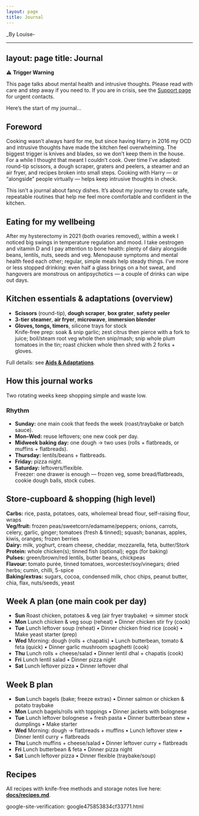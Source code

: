 ```yaml
---
layout: page
title: Journal
---
```

_By Louise-

---
layout: page
title: Journal
---

⚠️ **Trigger Warning**

This page talks about mental health and intrusive thoughts. Please read with care and step away if you need to. If you are in crisis, see the [Support page](support.md) for urgent contacts.

Here’s the start of my journal...


## Foreword
Cooking wasn’t always hard for me, but since having Harry in 2016 my OCD and intrusive thoughts have made the kitchen feel overwhelming. The biggest trigger is knives and blades, so we don’t keep them in the house. For a while I thought that meant I couldn’t cook. Over time I’ve adapted: round-tip scissors, a dough scraper, graters and peelers, a steamer and an air fryer, and recipes broken into small steps. Cooking with Harry — or “alongside” people virtually — helps keep intrusive thoughts in check.

This isn’t a journal about fancy dishes. It’s about my journey to create safe, repeatable routines that help me feel more comfortable and confident in the kitchen.

## Eating for my wellbeing
After my hysterectomy in 2021 (both ovaries removed), within a week I noticed big swings in temperature regulation and mood. I take oestrogen and vitamin D and I pay attention to bone health: plenty of dairy alongside beans, lentils, nuts, seeds and veg. Menopause symptoms and mental health feed each other; regular, simple meals help steady things. I’ve more or less stopped drinking: even half a glass brings on a hot sweat, and hangovers are monstrous on antipsychotics — a couple of drinks can wipe out days.

## Kitchen essentials & adaptations (overview)
- **Scissors** (round-tip), **dough scraper**, **box grater**, **safety peeler**  
- **3-tier steamer**, **air fryer**, **microwave**, **immersion blender**  
- **Gloves, tongs, timers**, silicone trays for stock  
Knife-free prep: soak & snip garlic; zest citrus then pierce with a fork to juice; boil/steam root veg whole then snip/mash; snip whole plum tomatoes in the tin; roast chicken whole then shred with 2 forks + gloves.

Full details: see **[Aids & Adaptations](aids-and-adaptations.md)**.

## How this journal works
Two rotating weeks keep shopping simple and waste low.

### Rhythm
- **Sunday:** one main cook that feeds the week (roast/traybake or batch sauce).  
- **Mon–Wed:** reuse leftovers; one new cook per day.  
- **Midweek baking day:** one dough → two uses (rolls + flatbreads, or muffins + flatbreads).  
- **Thursday:** lentils/beans + flatbreads.  
- **Friday:** pizza night.  
- **Saturday:** leftovers/flexible.  
Freezer: one drawer is enough — frozen veg, some bread/flatbreads, cookie dough balls, stock cubes.

## Store-cupboard & shopping (high level)
**Carbs:** rice, pasta, potatoes, oats, wholemeal bread flour, self-raising flour, wraps  
**Veg/fruit:** frozen peas/sweetcorn/edamame/peppers; onions, carrots, celery, garlic, ginger; tomatoes (fresh & tinned); squash; bananas, apples, kiwis, oranges; frozen berries  
**Dairy:** milk, yoghurt, cream cheese, cheddar, mozzarella, feta, butter/Stork  
**Protein:** whole chicken(s); tinned fish (optional); eggs (for baking)  
**Pulses:** green/brown/red lentils, butter beans, chickpeas  
**Flavour:** tomato purée, tinned tomatoes, worcester/soy/vinegars; dried herbs; cumin, chilli, 5-spice  
**Baking/extras:** sugars, cocoa, condensed milk, choc chips, peanut butter, chia, flax, nuts/seeds, yeast

## Week A plan (one main cook per day)
- **Sun** Roast chicken, potatoes & veg (air fryer traybake) → simmer stock  
- **Mon** Lunch chicken & veg soup (reheat) • Dinner chicken stir fry (cook)  
- **Tue** Lunch leftover soup (reheat) • Dinner chicken fried rice (cook) • Make yeast starter (prep)  
- **Wed** Morning: dough (rolls + chapatis) • Lunch butterbean, tomato & feta (quick) • Dinner garlic mushroom spaghetti (cook)  
- **Thu** Lunch rolls + cheese/salad • Dinner lentil dhal + chapatis (cook)  
- **Fri** Lunch lentil salad • Dinner pizza night  
- **Sat** Lunch leftover pizza • Dinner leftover dhal

## Week B plan
- **Sun** Lunch bagels (bake; freeze extras) • Dinner salmon or chicken & potato traybake  
- **Mon** Lunch bagels/rolls with toppings • Dinner jackets with bolognese  
- **Tue** Lunch leftover bolognese + fresh pasta • Dinner butterbean stew + dumplings • Make starter  
- **Wed** Morning: dough → flatbreads + muffins • Lunch leftover stew • Dinner lentil curry + flatbreads  
- **Thu** Lunch muffins + cheese/salad • Dinner leftover curry + flatbreads  
- **Fri** Lunch butterbean & feta • Dinner pizza night  
- **Sat** Lunch leftover pizza • Dinner flexible (traybake/soup)

## Recipes
All recipes with knife-free methods and storage notes live here: **[docs/recipes.md](recipes.md)**.

google-site-verification: google475853834cf33771.html
